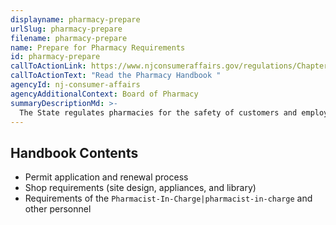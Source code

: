 ```yaml
---
displayname: pharmacy-prepare
urlSlug: pharmacy-prepare
filename: pharmacy-prepare
name: Prepare for Pharmacy Requirements
id: pharmacy-prepare
callToActionLink: https://www.njconsumeraffairs.gov/regulations/Chapter-39-State-Board-of-Pharmacy.pdf
callToActionText: "Read the Pharmacy Handbook "
agencyId: nj-consumer-affairs
agencyAdditionalContext: Board of Pharmacy
summaryDescriptionMd: >-
  The State regulates pharmacies for the safety of customers and employees and has released a handbook specifically to help guide pharmacies on State rules.
---
```


## Handbook Contents

- Permit application and renewal process
- Shop requirements (site design, appliances, and library)
- Requirements of the `Pharmacist-In-Charge|pharmacist-in-charge` and other personnel

